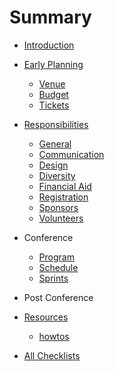 # Summary

* [Introduction](README.md)

* [Early Planning](planning/README.md)
    * [Venue](venue/README.md)
    * [Budget](budget/README.md)
    * [Tickets](tickets/README.md)

* [Responsibilities]()
    * [General](general/README.md)
    * [Communication](communication/README.md)
    * [Design](design/README.md)
    * [Diversity](diversity/README.md)
    * [Financial Aid](financialaid/README.md)
    * [Registration](registration/README.md)
    * [Sponsors](sponsors/README.md)
    * [Volunteers](volunteers/README.md)

* Conference
    * [Program](program/README.md)
    * [Schedule](schedule/README.md)
    * [Sprints](sprints/README.md)

* Post Conference

* [Resources](resources/README.md)
    * [howtos](howtos/README.md)

* [All Checklists](checklists.md)
